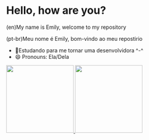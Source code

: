 # Hello, how are you?
(en)My name is Emily, welcome to my repository  

(pt-br)Meu nome é Emily, bom-vindo ao meu repostirio 


- 🌱Estudando para me tornar uma desenvolvidora ^-^
- 😄 Pronouns: Ela/Dela
<div >
  
  <a href="https://github.com/Saitocrimson">
    <img height="180em" src="https://github-readme-stats.vercel.app/api?username=SaitoCrimson&show_icons=true&theme=dark&include_all_commit-true&count">
    <img height="180em" src="https://github-readme-stats.vercel.app/api/top-langs/?username=Saitocrimson&layout=compact&langs_count-168&theme=dark"
  </div>
